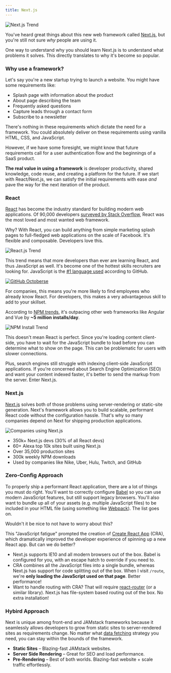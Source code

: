 ```yaml
---
title: Next.js
---
```


![Next.js Trend](https://masteringnextjs.com/images/learn-next-js/nextjs-trend.png)

You've heard great things about this new web framework called [Next.js](https://nextjs.org/),
but you're still not sure _why_ people are using it.

One way to understand why you should learn Next.js is to understand what problems it solves. This directly translates to why it's become so popular.

### Why use a framework?

Let's say you're a new startup trying to launch a website. You might have some requirements like:

- Splash page with information about the product
- About page describing the team
- Frequently asked questions
- Capture leads through a contact form
- Subscribe to a newsletter

There's nothing in these requirements which dictate the need for a framework.
You could absolutely deliver on these requirements using vanilla HTML, CSS, and JavaScript.

However, if we have some foresight, we might know that future requirements call for a user authentication flow and the beginnings of a SaaS product.

**The real value in using a framework** is developer productivity, shared knowledge, code reuse, and creating a platform for the future.
If we start with React/Next.js, we can satisfy the initial requirements with ease _and_ pave the way for the next iteration of the product.

### React

[React](https://reactjs.org/) has become the industry standard for building modern web applications.
Of 90,000 developers [surveyed by Stack Overflow](https://insights.stackoverflow.com/survey/2019), React was the most loved and most wanted web framework.

Why? With React, you can build anything from simple marketing splash pages to full-fledged web applications on the scale of Facebook.
It's flexible and composable. Developers love this.

![React.js Trend](https://masteringnextjs.com/images/learn-next-js/react-trend.png)

This trend means that more developers than ever are learning React, and thus JavaScript as well.
It's become one of the hottest skills recruiters are looking for. JavaScript is the [#1 language used](https://octoverse.github.com/) according to GitHub.

[![GitHub Octoberse](https://masteringnextjs.com/images/learn-next-js/github.png)](https://octoverse.github.com/)

For companies, this means you're more likely to find employees who already know React.
For developers, this makes a very advantageous skill to add to your skillset.

According to [NPM trends](https://www.npmtrends.com/), it's outpacing other web frameworks like Angular and Vue by **~5 million installs/day**.

![NPM Install Trend](https://masteringnextjs.com/images/learn-next-js/npm-trend.png)

This doesn't mean React is perfect. Since you're loading content client-side, you have to
wait for the JavaScript bundle to load before you can determine what to show on the page. This can be problematic for users
with slower connections.

Plus, search engines still struggle with indexing client-side JavaScript applications.
If you're concerned about Search Engine Optimization (SEO) and want your content indexed faster, it's better to send the markup from the server.
Enter Next.js.

### Next.js

[Next.js](https://nextjs.org/) solves both of those problems using server-rendering or static-site generation. Next's framework allows you to build scalable, performant React code without the configuration hassle.
That's why so many companies depend on Next for shipping production applications.

![Companies using Next.js](https://masteringnextjs.com/images/learn-next-js/companies.png)

- 350k+ Next.js devs (30% of all React devs)
- 60+ Alexa top 10k sites built using Next.js
- Over 35,000 production sites
- 300k weekly NPM downloads
- Used by companies like Nike, Uber, Hulu, Twitch, and GitHub

### Zero-Config Approach

To properly ship a performant React application, there are a lot of things you must do right.
You'll want to correctly configure [Babel](https://babeljs.io/) so you can use modern JavaScript features, but still support legacy browsers.
You'll also want to bundle up all of your assets (e.g. multiple JavaScript files) to be included in your HTML file (using something like [Webpack](https://webpack.js.org/)). The list goes on.

Wouldn't it be nice to not have to worry about this?

This "JavaScript fatigue" prompted the creation of [Create React App](https://github.com/facebook/create-react-app) (CRA), which dramatically improved the developer experience of spinning up a new React app. But can we do better?

- Next.js supports IE10 and all modern browsers out of the box. Babel is configured for you, with an escape hatch to override if you need to.
- CRA combines all the JavaScript files into a single bundle, whereas Next.js has support for code splitting out of the box. When I visit `/route`, we're **only loading the JavaScript used on that page**. Better performance!
- Want to handle routing with CRA? That will require [react-router](https://reacttraining.com/react-router/) (or a similar library). Next.js has file-system based routing out of the box. No extra installation!

### Hybird Approach

Next is unique among front-end and JAMstack frameworks because it seamlessly allows developers to grow from static sites to server-rendered sites as requirements change. No matter what [data fetching](/data-fetching) strategy you need, you can stay within the bounds of the framework.

- **Static Sites** – Blazing-fast JAMstack websites.
- **Server Side Rendering** – Great for SEO and load performance.
- **Pre-Rendering** – Best of both worlds. Blazing-fast website + scale traffic effortlessly.
